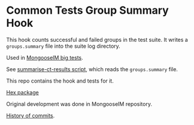# Common Tests Group Summary Hook

This hook counts successful and failed groups in the test suite.
It writes a `groups.summary` file into the suite log directory.

Used in [MongooseIM big tests](https://github.com/esl/MongooseIM/tree/master/big_tests).

See [summarise-ct-results script](https://github.com/esl/MongooseIM/blob/master/tools/summarise-ct-results), which
reads the `groups.summary` file.

This repo contains the hook and tests for it.

[Hex package](https://hex.pm/packages/ct_groups_summary_hook)

Original development was done in MongooseIM repository.

[History of commits](history.md).
